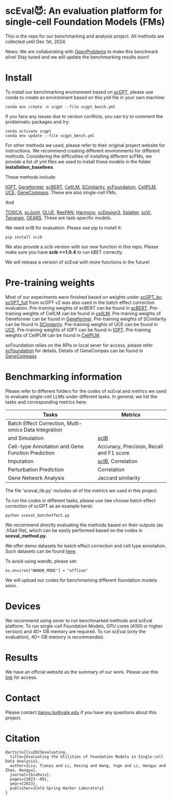 # scEval😈: An evaluation platform for single-cell Foundation Models (FMs)

This is the repo for our benchmarking and analysis project. All methods are collected until Dec 1st, 2024. 

News: We are collaborating with [OpenProblems](https://openproblems.bio/) to make this benchmark alive! Stay tuned and we will update the benchmarking results soon!

# Install

To install our benchmarking environment based on [scGPT](https://scgpt.readthedocs.io/en/latest/), please use conda to create an environment based on this yml file in your own machine:
```
conda env create -n scgpt --file scgpt_bench.yml
```

If you face any issues due to version conflicts, you can try to comment the problematic packages and try:

```
conda activate scgpt
conda env update --file scgpt_bench.yml
```

For other methods we used, please refer to their original project website for instructions. We recommend creating different environments for different methods. Considering the difficulties of installing different scFMs, we provide a list of yml files we used to install these models in the folder **installation_baselines**.

These methods include: 

[tGPT](https://github.com/deeplearningplus/tGPT), [Geneformer](https://huggingface.co/ctheodoris/Geneformer), [scBERT](https://github.com/TencentAILabHealthcare/scBERT), [CellLM](https://github.com/BioFM/OpenBioMed/tree/main), [SCimilarity](https://github.com/Genentech/scimilarity), [scFoundation](https://github.com/biomap-research/scFoundation), [CellPLM](https://github.com/OmicsML/CellPLM), [UCE](https://github.com/snap-stanford/UCE), [GeneCompass](https://github.com/xCompass-AI/GeneCompass/tree/main). These are also single-cell FMs.

And

[TOSICA](https://github.com/JackieHanLab/TOSICA/tree/main), [scJoint](https://github.com/SydneyBioX/scJoint), [GLUE](https://github.com/gao-lab/GLUE), [ResPAN](https://github.com/AprilYuge/ResPAN/tree/main), [Harmony](https://scanpy.readthedocs.io/en/stable/generated/scanpy.external.pp.harmony_integrate.html), [scDesign3](https://github.com/SONGDONGYUAN1994/scDesign3), [Splatter](https://github.com/Oshlack/splatter), [scVI](https://scvi-tools.org/), [Tangram](https://github.com/broadinstitute/Tangram), [GEARS](https://github.com/snap-stanford/GEARS). These are task-specific models.


We need scIB for evaluation. Please use pip to install it:
```
pip install scib
```
We also provide a scib version with our new function in this repo. Please make sure you have **scib >=1.0.4** to run kBET correctly.

We will release a version of scEval with more functions in the future!


# Pre-training weights

Most of our experiments were finished based on weights under [scGPT_bc](https://drive.google.com/drive/folders/1S9B2QUvBAh_FxUNrWrLfsvsds1thF9ad?usp=share_link). [scGPT_full](https://drive.google.com/drive/folders/1eNdHu45uXDHOF4u0J1sYiBLZYN55yytS?usp=share_link) from scGPT v2 was also used in the batch effect correction evaluation. Pre-training weights of scBERT can be found in [scBERT](https://github.com/TencentAILabHealthcare/scBERT). Pre-training weights of CellLM can be found in [cellLM](https://github.com/BioFM/OpenBioMed/tree/main). Pre-training weights of Geneformer can be found in [Geneformer](https://huggingface.co/ctheodoris/Geneformer). Pre-training weights of SCimilarity can be found in [SCimilarity](https://github.com/Genentech/scimilarity). Pre-training weights of UCE can be found in [UCE](https://github.com/snap-stanford/UCE). Pre-training weights of tGPT can be found in [tGPT](https://github.com/deeplearningplus/tGPT). Pre-training weights of CellPLM can be found in [CellPLM](https://github.com/OmicsML/CellPLM). 

scFoundation relies on the APIs or local sever for access, please refer [scFoundation](https://github.com/biomap-research/scFoundation) for details. Details of GeneCompas can be found in [GeneCompass](https://github.com/xCompass-AI/GeneCompass/tree/main)

# Benchmarking information

Please refer to different folders for the codes of scEval and metrics we used to evaluate single-cell LLMs under different tasks. In general, we list the tasks and corresponding metrics here:

| Tasks                                                 | Metrics                                  |
|-------------------------------------------------------|------------------------------------------|
| Batch Effect Correction, Multi-omics Data Integration |
| and Simulation                                        | [scIB](https://github.com/theislab/scib)                                     |
| Cell-type Annotation and Gene Function Prediction     | Accuracy, Precision, Recall and F1 score |
| Imputation                                            | [scIB](https://github.com/theislab/scib), Correlation                        |
| Perturbation Prediction                               | Correlation                              |
| Gene Network Analysis                                 | Jaccard similarity                       |

The file 'sceval_lib.py' includes all of the metrics we used in this project.

To run the codes in different tasks, please use (we choose batch effect correction of scGPT as an example here):

```
python sceval_batcheffect.py
```

We recommend directly evaluating the methods based on their outputs (as .h5ad file), which can be easily performed based on the codes in **sceval_method.py**.

We offer demo datasets for batch effect correction and cell type annotation. Such datasets can be found [here](https://drive.google.com/drive/folders/1YvBQ44H_jzhS8B35mPjpCMwQserLLhZs?usp=sharing).

To avoid using wandb, please set:

```
os.environ["WANDB_MODE"] = "offline"

```

We will upload our codes for benchmarking different foundation models soon.

# Devices

We recommend using sever to run benchmarked methods and scEval platform. To run single-cell Foundation Models, GPU cores (A100 or higher version) and 40+ GB memory are required. To run scEval (only the evaluation), 40+ GB memory is recommended.

# Results

We have an official website as the summary of our work. Please use this [link](https://sites.google.com/yale.edu/sceval) for access. 

# Contact

Please contact tianyu.liu@yale.edu if you have any questions about this project.

# Citation

```
@article{liu2023evaluating,
  title={Evaluating the Utilities of Foundation Models in Single-cell Data Analysis},
  author={Liu, Tianyu and Li, Kexing and Wang, Yuge and Li, Hongyu and Zhao, Hongyu},
  journal={bioRxiv},
  pages={2023--09},
  year={2023},
  publisher={Cold Spring Harbor Laboratory}
}
```